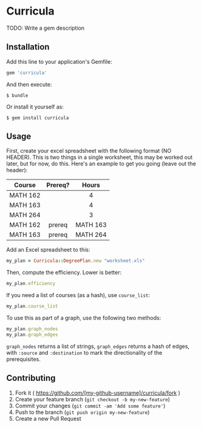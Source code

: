 # Curricula

TODO: Write a gem description

## Installation

Add this line to your application's Gemfile:

```ruby
gem 'curricula'
```

And then execute:

    $ bundle

Or install it yourself as:

    $ gem install curricula

## Usage

First, create your excel spreadsheet with the following format (NO HEADER). This
is two things in a single worksheet, this may be worked out later, but for now,
do this. Here's an example to get you going (leave out the header):

|Course|Prereq?|Hours|
|:----:|:-----:|:---:|
|MATH 162| |4|
|MATH 163| |4|
|MATH 264| |3|
|MATH 162|prereq|MATH 163|
|MATH 163|prereq|MATH 264|

Add an Excel spreadsheet to this:

```ruby
my_plan = Curricula::DegreePlan.new "worksheet.xls"
```

Then, compute the efficiency. Lower is better:

```ruby
my_plan.efficiency
```

If you need a list of courses (as a hash), use `course_list`:

```ruby
my_plan.course_list
```

To use this as part of a graph, use the following two methods:

```ruby
my_plan.graph_nodes
my_plan.graph_edges
```

`graph_nodes` returns a list of strings, `graph_edges` returns a hash of edges,
with `:source` and `:destination` to mark the directionality of the
prerequisites.

## Contributing

1. Fork it ( https://github.com/[my-github-username]/curricula/fork )
2. Create your feature branch (`git checkout -b my-new-feature`)
3. Commit your changes (`git commit -am 'Add some feature'`)
4. Push to the branch (`git push origin my-new-feature`)
5. Create a new Pull Request
